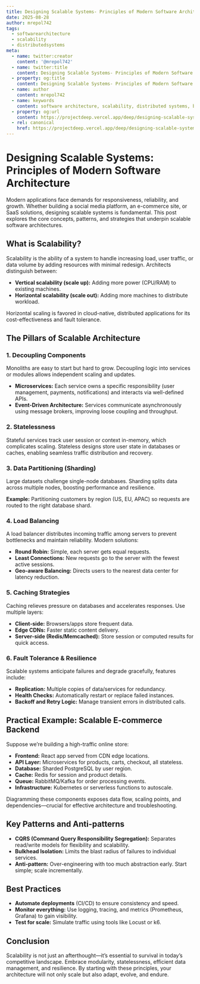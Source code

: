 ```yaml
---
title: Designing Scalable Systems- Principles of Modern Software Architecture
date: 2025-08-28
author: mrepol742
tags:
  - softwarearchitecture
  - scalability
  - distributedsystems
meta:
  - name: twitter:creator
    content: '@mrepol742'
  - name: twitter:title
    content: Designing Scalable Systems- Principles of Modern Software Architecture
  - property: og:title
    content: Designing Scalable Systems- Principles of Modern Software Architecture
  - name: author
    content: mrepol742
  - name: keywords
    content: software architecture, scalability, distributed systems, backend, cloud
  - property: og:url
    content: https://projectdeep.vercel.app/deep/designing-scalable-systems-principles-of-modern-software-architecture/
  - rel: canonical
    href: https://projectdeep.vercel.app/deep/designing-scalable-systems-principles-of-modern-software-architecture/
---
```


# Designing Scalable Systems: Principles of Modern Software Architecture

Modern applications face demands for responsiveness, reliability, and growth. Whether building a social media platform, an e-commerce site, or SaaS solutions, designing scalable systems is fundamental. This post explores the core concepts, patterns, and strategies that underpin scalable software architectures.

## What is Scalability?

Scalability is the ability of a system to handle increasing load, user traffic, or data volume by adding resources with minimal redesign. Architects distinguish between:

- **Vertical scalability (scale up):** Adding more power (CPU/RAM) to existing machines.
- **Horizontal scalability (scale out):** Adding more machines to distribute workload.

Horizontal scaling is favored in cloud-native, distributed applications for its cost-effectiveness and fault tolerance.

## The Pillars of Scalable Architecture

### 1. Decoupling Components

Monoliths are easy to start but hard to grow. Decoupling logic into services or modules allows independent scaling and updates.

- **Microservices:** Each service owns a specific responsibility (user management, payments, notifications) and interacts via well-defined APIs.
- **Event-Driven Architecture:** Services communicate asynchronously using message brokers, improving loose coupling and throughput.

### 2. Statelessness

Stateful services track user session or context in-memory, which complicates scaling. Stateless designs store user state in databases or caches, enabling seamless traffic distribution and recovery.

### 3. Data Partitioning (Sharding)

Large datasets challenge single-node databases. Sharding splits data across multiple nodes, boosting performance and resilience.

**Example:** Partitioning customers by region (US, EU, APAC) so requests are routed to the right database shard.

### 4. Load Balancing

A load balancer distributes incoming traffic among servers to prevent bottlenecks and maintain reliability. Modern solutions:

- **Round Robin:** Simple, each server gets equal requests.
- **Least Connections:** New requests go to the server with the fewest active sessions.
- **Geo-aware Balancing:** Directs users to the nearest data center for latency reduction.

### 5. Caching Strategies

Caching relieves pressure on databases and accelerates responses. Use multiple layers:

- **Client-side:** Browsers/apps store frequent data.
- **Edge CDNs:** Faster static content delivery.
- **Server-side (Redis/Memcached):** Store session or computed results for quick access.

### 6. Fault Tolerance & Resilience

Scalable systems anticipate failures and degrade gracefully, features include:

- **Replication:** Multiple copies of data/services for redundancy.
- **Health Checks:** Automatically restart or replace failed instances.
- **Backoff and Retry Logic:** Manage transient errors in distributed calls.

## Practical Example: Scalable E-commerce Backend

Suppose we’re building a high-traffic online store:

- **Frontend:** React app served from CDN edge locations.
- **API Layer:** Microservices for products, carts, checkout, all stateless.
- **Database:** Sharded PostgreSQL by user region.
- **Cache:** Redis for session and product details.
- **Queue:** RabbitMQ/Kafka for order processing events.
- **Infrastructure:** Kubernetes or serverless functions to autoscale.

Diagramming these components exposes data flow, scaling points, and dependencies—crucial for effective architecture and troubleshooting.

## Key Patterns and Anti-patterns

- **CQRS (Command Query Responsibility Segregation):** Separates read/write models for flexibility and scalability.
- **Bulkhead Isolation:** Limits the blast radius of failures to individual services.
- **Anti-pattern:** Over-engineering with too much abstraction early. Start simple; scale incrementally.

## Best Practices

- **Automate deployments** (CI/CD) to ensure consistency and speed.
- **Monitor everything:** Use logging, tracing, and metrics (Prometheus, Grafana) to gain visibility.
- **Test for scale:** Simulate traffic using tools like Locust or k6.

## Conclusion

Scalability is not just an afterthought—it’s essential to survival in today’s competitive landscape. Embrace modularity, statelessness, efficient data management, and resilience. By starting with these principles, your architecture will not only scale but also adapt, evolve, and endure.
